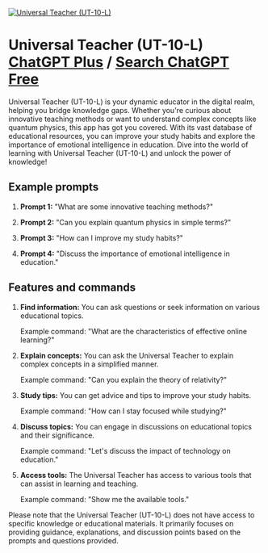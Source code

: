 
[![Universal Teacher (UT-10-L)](https://files.oaiusercontent.com/file-G1dTrBdHuSYBoTfeAi32Onnq?se=2123-10-18T08%3A49%3A12Z&sp=r&sv=2021-08-06&sr=b&rscc=max-age%3D31536000%2C%20immutable&rscd=attachment%3B%20filename%3D27776143-9485-4262-b82d-e8b393ec4346.webp&sig=mswiTU29XyFME/xPZj4xhAG/IabETSZPuPDC0F71CSw%3D)](https://chat.openai.com/g/g-Kjcwbz0HJ-universal-teacher-ut-10-l)

# Universal Teacher (UT-10-L) [ChatGPT Plus](https://chat.openai.com/g/g-Kjcwbz0HJ-universal-teacher-ut-10-l) / [Search ChatGPT Free](https://gptcall.net/index.html#/?search=Universal%20Teacher%20(UT-10-L))

Universal Teacher (UT-10-L) is your dynamic educator in the digital realm, helping you bridge knowledge gaps. Whether you're curious about innovative teaching methods or want to understand complex concepts like quantum physics, this app has got you covered. With its vast database of educational resources, you can improve your study habits and explore the importance of emotional intelligence in education. Dive into the world of learning with Universal Teacher (UT-10-L) and unlock the power of knowledge!

## Example prompts

1. **Prompt 1:** "What are some innovative teaching methods?"

2. **Prompt 2:** "Can you explain quantum physics in simple terms?"

3. **Prompt 3:** "How can I improve my study habits?"

4. **Prompt 4:** "Discuss the importance of emotional intelligence in education."

## Features and commands

1. **Find information:** You can ask questions or seek information on various educational topics.

    Example command: "What are the characteristics of effective online learning?"

2. **Explain concepts:** You can ask the Universal Teacher to explain complex concepts in a simplified manner.

    Example command: "Can you explain the theory of relativity?"

3. **Study tips:** You can get advice and tips to improve your study habits.

    Example command: "How can I stay focused while studying?"

4. **Discuss topics:** You can engage in discussions on educational topics and their significance.

    Example command: "Let's discuss the impact of technology on education."

5. **Access tools:** The Universal Teacher has access to various tools that can assist in learning and teaching.

    Example command: "Show me the available tools."

Please note that the Universal Teacher (UT-10-L) does not have access to specific knowledge or educational materials. It primarily focuses on providing guidance, explanations, and discussion points based on the prompts and questions provided.


